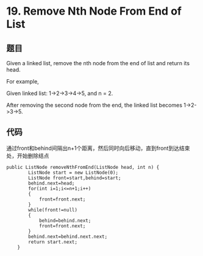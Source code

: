 # 19. Remove Nth Node From End of List
## 题目
Given a linked list, remove the nth node from the end of list and return its head.

For example,

   Given linked list: 1->2->3->4->5, and n = 2.

   After removing the second node from the end, the linked list becomes 1->2->3->5.
## 代码
通过front和behind间隔出n+1个距离，然后同时向后移动，直到front到达结束处，开始删除结点


	public ListNode removeNthFromEnd(ListNode head, int n) {
	        ListNode start = new ListNode(0);
	        ListNode front=start,behind=start;
	        behind.next=head;
	        for(int i=1;i<=n+1;i++)
	        {
	            front=front.next;
	        }
	        while(front!=null)
	        {
	            behind=behind.next;
	            front=front.next;
	        }
	        behind.next=behind.next.next;
	        return start.next;
	    }
